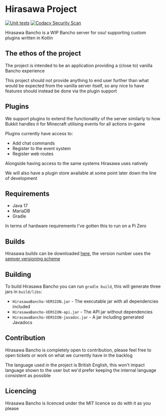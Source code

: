 # Hirasawa Project
[![Unit tests](https://github.com/HirasawaProject/Hirasawa-Server/actions/workflows/tests.yml/badge.svg)](https://github.com/HirasawaProject/Hirasawa-Server/actions/workflows/tests.yml) [![Codacy Security Scan](https://github.com/HirasawaProject/Hirasawa-Server/actions/workflows/codacy.yml/badge.svg)](https://github.com/HirasawaProject/Hirasawa-Server/actions/workflows/codacy.yml)

Hirasawa Bancho is a WIP Bancho server for osu! supporting custom plugins written in Kotlin

## The ethos of the project
The project is intended to be an application providing a (close to) vanilla Bancho experience

This project should not provide anything to end user further than what would be expected from the vanilla server itself,
so any nice to have features should instead be done via the plugin support

## Plugins
We support plugins to extend the functionality of the server similarly to how Bukkit handles it for Minecraft utilising 
events for all actions in-game

Plugins currently have access to:
* Add chat commands
* Register to the event system
* Register web routes

Alongside having access to the same systems Hirasawa uses natively

We will also have a plugin store available at some point later down the line of development

## Requirements
* Java 17
* MariaDB
* Gradle

In terms of hardware requirements I've gotten this to run on a Pi Zero

## Builds
Hirasawa builds can be downloaded [here](https://github.com/cg0/Hirasawa-Project/releases), the version number uses the [semver versioning scheme](https://semver.org/)

## Building
To build Hirasawa Bancho you can run `gradle build`, this will generate three jars in `build/libs`:
* `HirasawaBancho-VERSION.jar` - The executable jar with all dependencies included
* `HirasawaBancho-VERSION-api.jar` - The API jar without dependencies
* `HirasawaBancho-VERSION-javadoc.jar` - A jar including generated Javadocs

## Contribution
Hirasawa Bancho is completely open to contribution, please feel free to open tickets or work on what we currently have in the
backlog

The language used in the project is British English, this won't impact language shown to the user but we'd prefer 
keeping the internal language consistent as possible

## Licencing
Hirasawa Bancho is licenced under the MIT licence so do with it as you please
